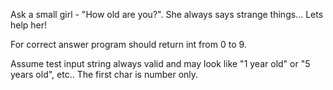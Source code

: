 Ask a small girl - "How old are you?". She always says strange things... Lets help her!

For correct answer program should return int from 0 to 9.

Assume test input string always valid and may look like
"1 year old" or "5 years old", etc.. The first char is number only.
